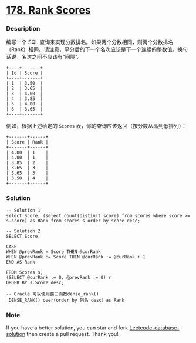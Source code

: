 # [178. Rank Scores](https://leetcode-cn.com/problems/rank-scores/)

### Description

编写一个 SQL 查询来实现分数排名。如果两个分数相同，则两个分数排名（Rank）相同。请注意，平分后的下一个名次应该是下一个连续的整数值。换句话说，名次之间不应该有“间隔”。

```
+----+-------+
| Id | Score |
+----+-------+
| 1  | 3.50  |
| 2  | 3.65  |
| 3  | 4.00  |
| 4  | 3.85  |
| 5  | 4.00  |
| 6  | 3.65  |
+----+-------+
```

例如，根据上述给定的 `Scores` 表，你的查询应该返回（按分数从高到低排列）：

```
+-------+------+
| Score | Rank |
+-------+------+
| 4.00  | 1    |
| 4.00  | 1    |
| 3.85  | 2    |
| 3.65  | 3    |
| 3.65  | 3    |
| 3.50  | 4    |
+-------+------+
```

### Solution

```mysql
-- Solution 1
select Score, (select count(distinct score) from scores where score >= s.score) as Rank from scores s order by score desc;

-- Solution 2
SELECT Score, 

CASE 
WHEN @prevRank = Score THEN @curRank 
WHEN @prevRank := Score THEN @curRank := @curRank + 1
END AS Rank

FROM Scores s, 
(SELECT @curRank := 0, @prevRank := 0) r
ORDER BY s.Score desc;

-- Oracle 可以使用窗口函数dense_rank()
 DENSE_RANK() over(order by 列名 desc）as Rank
```

### Note

If you have a better solution, you can star and fork [Leetcode-database-solution](https://github.com/orrrz/Leetcode-database-solution) then create a pull request. Thank you!

